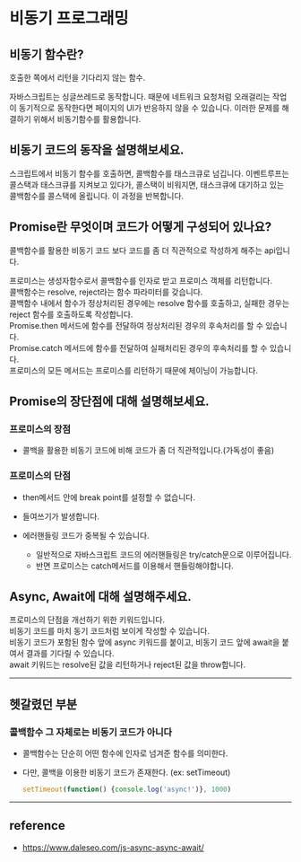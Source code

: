 # 비동기 프로그래밍

## 비동기 함수란?

호출한 쪽에서 리턴을 기다리지 않는 함수.  

자바스크립트는 싱글쓰레드로 동작합니다. 때문에 네트워크 요청처럼 오래걸리는 작업이 동기적으로 동작한다면 페이지의 UI가 반응하지 않을 수 있습니다. 이러한 문제를 해결하기 위해서 비동기함수를 활용합니다.

  

## 비동기 코드의 동작을 설명해보세요.

스크립트에서 비동기 함수를 호출하면, 콜백함수를 태스크큐로 넘깁니다. 이벤트루프는 콜스택과 태스크큐를 지켜보고 있다가, 콜스택이 비워지면, 태스크큐에 대기하고 있는 콜백함수를 콜스택에 올립니다. 이 과정을 반복합니다.



## Promise란 무엇이며 코드가 어떻게 구성되어 있나요?

콜백함수를 활용한 비동기 코드 보다 코드를 좀 더 직관적으로 작성하게 해주는 api입니다.  

프로미스는 생성자함수로서 콜백함수를 인자로 받고 프로미스 객체를 리턴합니다.  
콜백함수는 resolve, reject라는 함수 파라미터를 갖습니다.  
콜백함수 내에서 함수가 정상처리된 경우에는 resolve 함수를 호출하고, 실패한 경우는 reject 함수를 호출하도록 작성합니다.  
Promise.then 메서드에 함수를 전달하여 정상처리된 경우의 후속처리를 할 수 있습니다.  
Promise.catch 메서드에 함수를 전달하여 실패처리된 경우의 후속처리를 할 수 있습니다.  
프로미스의 모든 메서드는 프로미스를 리턴하기 때문에 체이닝이 가능합니다.  

## Promise의 장단점에 대해 설명해보세요.

### 프로미스의 장점

-  콜백을 활용한 비동기 코드에 비해 코드가 좀 더 직관적입니다.(가독성이 좋음)

### 프로미스의 단점

- then메서드 안에 break point를 설정할 수 없습니다.

- 들여쓰기가 발생합니다.

- 에러핸들링 코드가 중복될 수 있습니다.

  - 일반적으로 자바스크립트 코드의 에러핸들링은 try/catch문으로 이루어집니다.
  - 반면 프로미스는 catch메서드를 이용해서 핸들링해야합니다.

  

    

## Async, Await에 대해 설명해주세요.

프로미스의 단점을 개선하기 위한 키워드입니다.  
비동기 코드를 마치 동기 코드처럼 보이게 작성할 수 있습니다.  
비동기 코드가 포함된 함수 앞에 async 키워드를 붙이고, 비동기 코드 앞에 await을 붙여서 결과를 기다릴 수 있습니다.  
await 키워드는 resolve된 값을 리턴하거나 reject된 값을 throw합니다.



------

## 헷갈렸던 부분

### 콜백함수 그 자체로는 비동기 코드가 아니다

- 콜백함수는 단순히 어떤 함수에 인자로 넘겨준 함수를 의미한다.

- 다만, 콜백을 이용한 비동기 코드가 존재한다. (ex: setTimeout)

  ```javascript
  setTimeout(function() {console.log('async!')}, 1000)
  ```

  

------

## reference

- https://www.daleseo.com/js-async-async-await/
